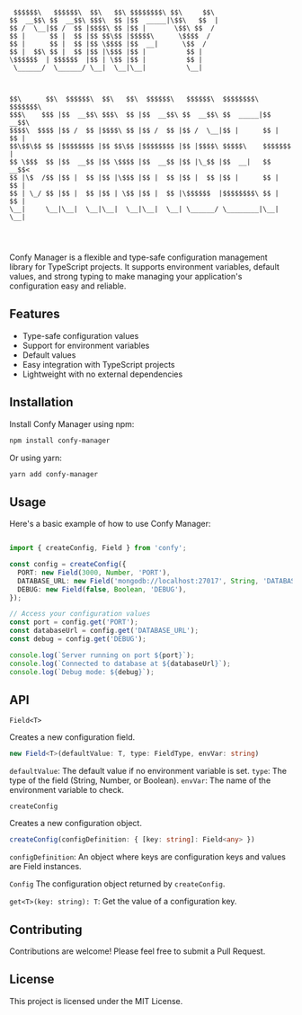 ```


 $$$$$$\   $$$$$$\  $$\   $$\ $$$$$$$$\ $$\     $$\                      
$$  __$$\ $$  __$$\ $$$\  $$ |$$  _____|\$$\   $$  |                     
$$ /  \__|$$ /  $$ |$$$$\ $$ |$$ |       \$$\ $$  /                      
$$ |      $$ |  $$ |$$ $$\$$ |$$$$$\      \$$$$  /                       
$$ |      $$ |  $$ |$$ \$$$$ |$$  __|      \$$  /                        
$$ |  $$\ $$ |  $$ |$$ |\$$$ |$$ |          $$ |                         
\$$$$$$  | $$$$$$  |$$ | \$$ |$$ |          $$ |                         
 \______/  \______/ \__|  \__|\__|          \__|                         
                                                                         
                                                                         
                                                                         
$$\      $$\  $$$$$$\  $$\   $$\  $$$$$$\   $$$$$$\  $$$$$$$$\ $$$$$$$\  
$$$\    $$$ |$$  __$$\ $$$\  $$ |$$  __$$\ $$  __$$\ $$  _____|$$  __$$\ 
$$$$\  $$$$ |$$ /  $$ |$$$$\ $$ |$$ /  $$ |$$ /  \__|$$ |      $$ |  $$ |
$$\$$\$$ $$ |$$$$$$$$ |$$ $$\$$ |$$$$$$$$ |$$ |$$$$\ $$$$$\    $$$$$$$  |
$$ \$$$  $$ |$$  __$$ |$$ \$$$$ |$$  __$$ |$$ |\_$$ |$$  __|   $$  __$$< 
$$ |\$  /$$ |$$ |  $$ |$$ |\$$$ |$$ |  $$ |$$ |  $$ |$$ |      $$ |  $$ |
$$ | \_/ $$ |$$ |  $$ |$$ | \$$ |$$ |  $$ |\$$$$$$  |$$$$$$$$\ $$ |  $$ |
\__|     \__|\__|  \__|\__|  \__|\__|  \__| \______/ \________|\__|  \__|
                                                                         
                                                                         
                                                                                 
```

Confy Manager is a flexible and type-safe configuration management library for TypeScript projects. It supports environment variables, default values, and strong typing to make managing your application's configuration easy and reliable.

## Features

- Type-safe configuration values
- Support for environment variables
- Default values
- Easy integration with TypeScript projects
- Lightweight with no external dependencies

## Installation

Install Confy Manager using npm:

```bash
npm install confy-manager
```

Or using yarn:

```bash
yarn add confy-manager
```

## Usage

Here's a basic example of how to use Confy Manager:

```ts

import { createConfig, Field } from 'confy';

const config = createConfig({
  PORT: new Field(3000, Number, 'PORT'),
  DATABASE_URL: new Field('mongodb://localhost:27017', String, 'DATABASE_URL'),
  DEBUG: new Field(false, Boolean, 'DEBUG'),
});

// Access your configuration values
const port = config.get('PORT');
const databaseUrl = config.get('DATABASE_URL');
const debug = config.get('DEBUG');

console.log(`Server running on port ${port}`);
console.log(`Connected to database at ${databaseUrl}`);
console.log(`Debug mode: ${debug}`);
```

## API

`Field<T>`

Creates a new configuration field.

```ts
new Field<T>(defaultValue: T, type: FieldType, envVar: string)
```

`defaultValue`: The default value if no environment variable is set.
`type`: The type of the field (String, Number, or Boolean).
`envVar`: The name of the environment variable to check.

`createConfig`

Creates a new configuration object.

```ts
createConfig(configDefinition: { [key: string]: Field<any> })
```

`configDefinition`: An object where keys are configuration keys and values are Field instances.

`Config`
The configuration object returned by `createConfig`.

`get<T>(key: string): T`: Get the value of a configuration key.

## Contributing
Contributions are welcome! Please feel free to submit a Pull Request.

## License
This project is licensed under the MIT License.